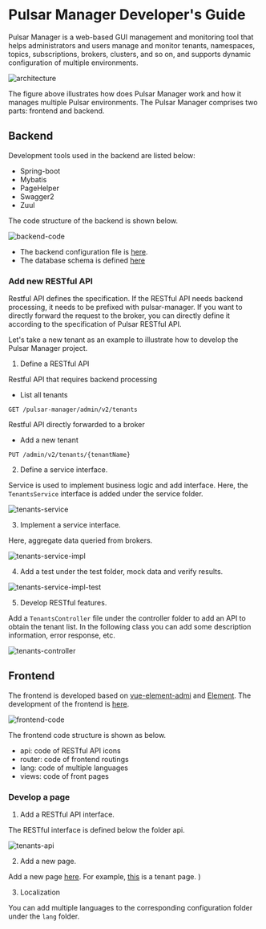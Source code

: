 # Pulsar Manager Developer's Guide

Pulsar Manager is a web-based GUI management and monitoring tool that helps administrators and users manage and monitor tenants, namespaces, topics, subscriptions, brokers, clusters, and so on, and supports dynamic configuration of multiple environments.

![architecture](img/pulsar-manager-architecture.png)

The figure above illustrates how does Pulsar Manager work and how it manages multiple Pulsar environments. The Pulsar Manager comprises two parts: frontend and backend.

## Backend

Development tools used in the backend are listed below:

* Spring-boot 
* Mybatis
* PageHelper
* Swagger2
* Zuul

The code structure of the backend is shown below.

![backend-code](img/pulsar-manager-backend-code.png)

* The backend configuration file is [here](https://github.com/streamnative/pulsar-manager/blob/master/src/main/resources/application.properties).
* The database schema is defined [here](https://github.com/streamnative/pulsar-manager/blob/master/src/main/resources/META-INF/sql/mysql-schema.sql)

### Add new RESTful API

Restful API defines the specification. If the RESTful API needs backend processing, it needs to be prefixed with pulsar-manager. If you want to directly forward the request to the broker, you can directly define it according to the specification of Pulsar RESTful API.

Let's take a new tenant as an example to illustrate how to develop the Pulsar Manager project.
1. Define a RESTful API   

Restful API that requires backend processing

* List all tenants

```
GET /pulsar-manager/admin/v2/tenants
```

Restful API directly forwarded to a broker

* Add a new tenant

```
PUT /admin/v2/tenants/{tenantName}
```

2. Define a service interface.

Service is used to implement business logic and add interface.
Here, the `TenantsService` interface is added under the service folder.

![tenants-service](img/tenants-service.png)

3. Implement a service interface.

Here, aggregate data queried from brokers.

![tenants-service-impl](img/tenants-service-impl.png)

4. Add a test under the test folder, mock data and verify results.

![tenants-service-impl-test](img/tenants-service-impl-test.png)

5. Develop RESTful features.

Add a `TenantsController` file under the controller folder to add an API to obtain the tenant list.
In the following class you can add some description information, error response, etc.

![tenants-controller](img/tenants-controller.png)

## Frontend

The frontend is developed based on [vue-element-admi](https://panjiachen.github.io/vue-element-admin-site/guide/) and [Element](https://element.eleme.cn/#/en-US).
The development of the frontend is [here](https://github.com/streamnative/pulsar-manager/tree/master/front-end/src/views/management).

![frontend-code](img/frontend-code.png)

The frontend code structure is shown as below.
* api: code of RESTful API icons
* router: code of frontend routings
* lang: code of multiple languages
* views: code of front pages

### Develop a page

1. Add a RESTful API interface.

The RESTful interface is defined below the folder api. 

![tenants-api](img/tenants-api.png)


2. Add a new page.

Add a new page [here](https://github.com/streamnative/pulsar-manager/tree/master/front-end/src/views/management). 
For example, [this](https://github.com/streamnative/pulsar-manager/blob/master/front-end/src/views/management/tenants/index.vue) is a tenant page. )

3. Localization

You can add  multiple languages to the corresponding configuration folder under the `lang` folder.
